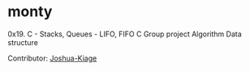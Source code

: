 # monty
0x19. C - Stacks, Queues - LIFO, FIFO
C
Group project
Algorithm
Data structure

Contributor: [Joshua-Kiage](https://github.com/Joshua-kiage)
